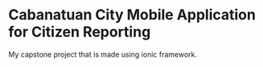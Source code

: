 # Cabanatuan City Mobile Application for Citizen Reporting

My capstone project that is made using ionic framework.
